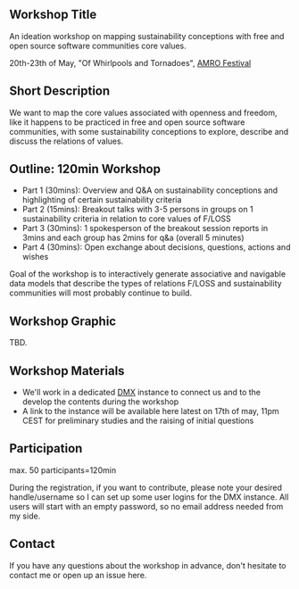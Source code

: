 ## Workshop Title

An ideation workshop on mapping sustainability conceptions with free and open source software communities core values.

20th-23th of May, "Of Whirlpools and Tornadoes", [AMRO Festival](https://www.radical-openness.org/en)

## Short Description

We want to map the core values associated with openness and freedom, like it happens to be practiced in free and open source software communities, with some sustainability conceptions to explore, describe and discuss the relations of values.

## Outline: 120min Workshop

*  Part 1 (30mins): Overview and Q&A on sustainability conceptions and highlighting of certain sustainability criteria
*  Part 2 (15mins): Breakout talks with 3-5 persons in groups on 1 sustainability criteria in relation to core values of F/LOSS
*  Part 3 (30mins): 1 spokesperson of the breakout session reports in 3mins and each group has 2mins for q&a (overall 5 minutes)
*  Part 4 (30mins): Open exchange about decisions, questions, actions and wishes

Goal of the workshop is to interactively generate associative and navigable data models that describe the types of relations F/LOSS and sustainability communities will most probably continue to build.

## Workshop Graphic

TBD.

## Workshop Materials

- We'll work in a dedicated [DMX](https://dmx.readthedocs.io/en/latest/user.html) instance to connect us and to the develop the contents during the workshop
- A link to the instance will be available here latest on 17th of may, 11pm CEST for preliminary studies and the raising of initial questions

## Participation

max. 50 participants=120min

During the registration, if you want to contribute, please note your desired handle/username so I can set up some user logins for the DMX instance. All users will start with an empty password, so no email address needed from my side.

## Contact

If you have any questions about the workshop in advance, don't hesitate to contact me or open up an issue here.

